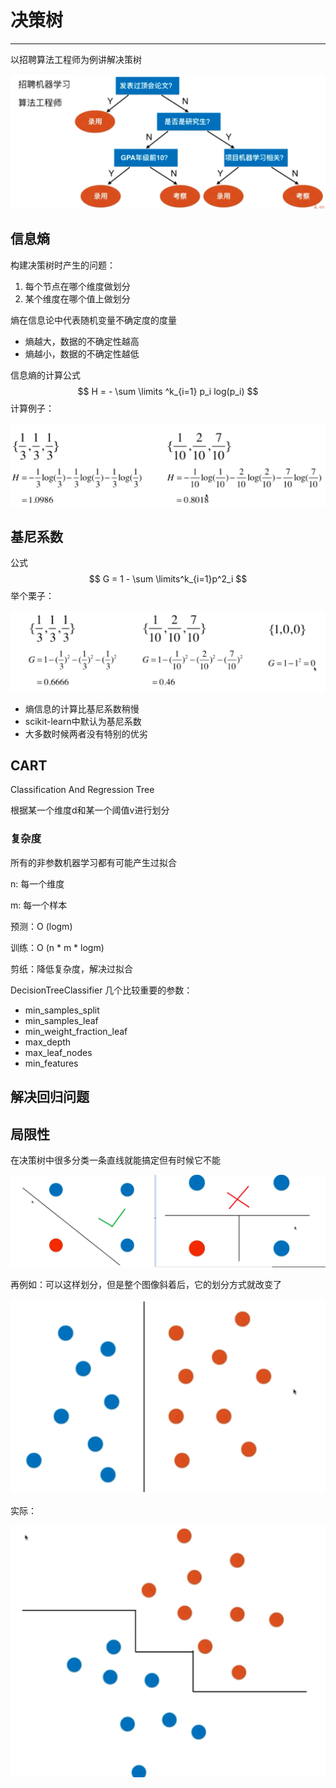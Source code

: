 # 决策树

---

以招聘算法工程师为例讲解决策树

![12-1](img/12-1.png)



## 信息熵

构建决策树时产生的问题：

1. 每个节点在哪个维度做划分
2. 某个维度在哪个值上做划分

熵在信息论中代表随机变量不确定度的度量

* 熵越大，数据的不确定性越高
* 熵越小，数据的不确定性越低

信息熵的计算公式
$$
H = - \sum \limits ^k_{i=1} p_i log(p_i)
$$
计算例子：

![12-2](img/12-2.png)



## 基尼系数

公式
$$
G = 1 - \sum \limits^k_{i=1}p^2_i
$$
举个栗子：

![12-3](img/12-3.png)

* 熵信息的计算比基尼系数稍慢
* scikit-learn中默认为基尼系数
* 大多数时候两者没有特别的优劣



## CART

Classification And Regression Tree

根据某一个维度d和某一个阈值v进行划分

### 复杂度

所有的非参数机器学习都有可能产生过拟合

n: 每一个维度

m: 每一个样本

预测：O (logm)

训练：O (n * m * logm)

剪纸：降低复杂度，解决过拟合



DecisionTreeClassifier 几个比较重要的参数：

* min_samples_split
* min_samples_leaf
* min_weight_fraction_leaf
* max_depth
* max_leaf_nodes
* min_features



## 解决回归问题





## 局限性

在决策树中很多分类一条直线就能搞定但有时候它不能

![12-6](img/12-6.png)

再例如：可以这样划分，但是整个图像斜着后，它的划分方式就改变了

![12-5](img/12-5.png)

实际：

![12-4](img/12-4.png)

